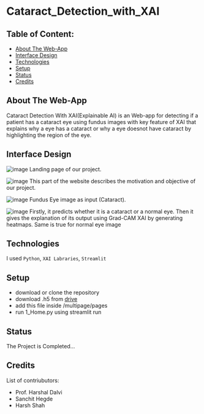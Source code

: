 # Cataract_Detection_with_XAI

## Table of Content:

- [About The Web-App](#about-the-web-app)
- [Interface Design](#interface-design)
- [Technologies](#technologies)
- [Setup](#setup)
- [Status](#status)
- [Credits](#credits)


## About The Web-App
Cataract Detection With XAI(Explainable AI) is an Web-app for detecting if a patient has a cataract eye using fundus images with key feature of XAI that explains why a eye has a cataract or why a eye doesnot have cataract by highlighting the region of the eye.

## Interface Design
 ![image](https://github.com/RutwikPatel13/Cataract_Detection_with_XAI/assets/65476005/81b3f49d-5370-4f54-ad90-6ce1c2b096ca)
Landing page of our project.

 ![image](https://github.com/RutwikPatel13/Cataract_Detection_with_XAI/assets/65476005/f596417d-76f5-4973-92b5-b0de78aab9bf)
This part of the website describes the motivation and objective of our project.

![image](https://github.com/RutwikPatel13/Cataract_Detection_with_XAI/assets/65476005/f39a1add-9b07-495e-b181-f583e7839677)
Fundus Eye image as input (Cataract).

 ![image](https://github.com/RutwikPatel13/Cataract_Detection_with_XAI/assets/65476005/eff0e303-9603-4066-bb35-40df09afb015)
Firstly, it predicts whether it is a cataract or a normal eye. Then it gives the explanation of its output using Grad-CAM XAI by generating heatmaps.
Same is true for normal eye image

## Technologies
I used `Python`, `XAI Labraries`, `Streamlit`

## Setup
- download or clone the repository
- download .h5 from [drive](https://drive.google.com/file/d/1i_0mLAkRwUojQA-YOuPz52c1JP-9kiVw/view?usp=drive_link)
- add this file inside /multipage/pages
- run 1_Home.py using streamlit run <pathname>

## Status
The Project is Completed...

## Credits
List of contriubutors:
- Prof. Harshal Dalvi
- Sanchit Hegde
- Harsh Shah
